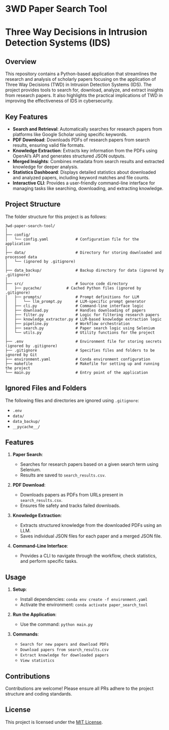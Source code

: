 # 3WD Paper Search Tool

# Three Way Decisions in Intrusion Detection Systems (IDS)

## Overview

This repository contains a Python-based application that streamlines the research and analysis of scholarly papers focusing on the application of Three Way Decisions (TWD) in Intrusion Detection Systems (IDS). The project provides tools to search for, download, analyze, and extract insights from research papers. It also highlights the practical implications of TWD in improving the effectiveness of IDS in cybersecurity.

## Key Features

- **Search and Retrieval**: Automatically searches for research papers from platforms like Google Scholar using specific keywords.
- **PDF Download**: Downloads PDFs of research papers from search results, ensuring valid file formats.
- **Knowledge Extraction**: Extracts key information from the PDFs using OpenAI’s API and generates structured JSON outputs.
- **Merged Insights**: Combines metadata from search results and extracted knowledge for deeper analysis.
- **Statistics Dashboard**: Displays detailed statistics about downloaded and analyzed papers, including keyword matches and file counts.
- **Interactive CLI**: Provides a user-friendly command-line interface for managing tasks like searching, downloading, and extracting knowledge.

## Project Structure

The folder structure for this project is as follows:

```
3wd-paper-search-tool/
│
├── config/
│   └── config.yaml            # Configuration file for the application
│
├── data/                      # Directory for storing downloaded and processed data
│   └── (ignored by .gitignore)
│
├── data_backup/               # Backup directory for data (ignored by .gitignore)
│
├── src/                       # Source code directory
│   ├── pycache/           # Cached Python files (ignored by .gitignore)
│   ├── prompts/               # Prompt definitions for LLM
│   │   └── llm_prompt.py      # LLM-specific prompt generator
│   ├── cli.py                 # Command-line interface logic
│   ├── download.py            # Handles downloading of papers
│   ├── filter.py              # Logic for filtering research papers
│   ├── knowledge_extractor.py # LLM-based knowledge extraction logic
│   ├── pipeline.py            # Workflow orchestration
│   ├── search.py              # Paper search logic using Selenium
│   └── utils.py               # Utility functions for the project
│
├── .env                       # Environment file for storing secrets (ignored by .gitignore)
├── .gitignore                 # Specifies files and folders to be ignored by Git
├── environment.yaml           # Conda environment configuration
├── makefile                   # Makefile for setting up and running the project
└── main.py                    # Entry point of the application
```

## Ignored Files and Folders

The following files and directories are ignored using `.gitignore`:

- `.env`
- `data/`
- `data_backup/`
- `__pycache__/`

## Features

1. **Paper Search**:
   - Searches for research papers based on a given search term using Selenium.
   - Results are saved to `search_results.csv`.

2. **PDF Download**:
   - Downloads papers as PDFs from URLs present in `search_results.csv`.
   - Ensures file safety and tracks failed downloads.

3. **Knowledge Extraction**:
   - Extracts structured knowledge from the downloaded PDFs using an LLM.
   - Saves individual JSON files for each paper and a merged JSON file.

4. **Command-Line Interface**:
   - Provides a CLI to navigate through the workflow, check statistics, and perform specific tasks.

## Usage

1. **Setup**:
   - Install dependencies: `conda env create -f environment.yaml`
   - Activate the environment: `conda activate paper_search_tool`

2. **Run the Application**:
   - Use the command: `python main.py`

3. **Commands**:
   - `Search for new papers and download PDFs`
   - `Download papers from search_results.csv`
   - `Extract knowledge for downloaded papers`
   - `View statistics`

## Contributions

Contributions are welcome! Please ensure all PRs adhere to the project structure and coding standards.

## License

This project is licensed under the [MIT License](LICENSE).